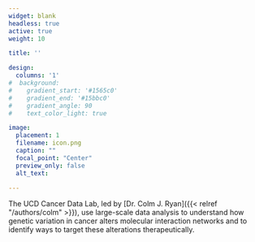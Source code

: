 ```yaml
---
widget: blank 
headless: true 
active: true
weight: 10

title: ''

design:
  columns: '1'
#  background:
#    gradient_start: '#1565c0'
#    gradient_end: '#15bbc0'
#    gradient_angle: 90
#    text_color_light: true

image:
  placement: 1
  filename: icon.png
  caption: ""
  focal_point: "Center"
  preview_only: false
  alt_text: 
  
---
```


The UCD Cancer Data Lab, led by [Dr. Colm J. Ryan]({{< relref "/authors/colm" >}}), use large-scale data analysis to understand how genetic variation in cancer alters molecular interaction networks and to identify ways to target these alterations therapeutically.  





